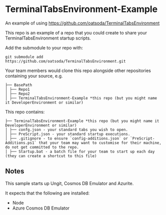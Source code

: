 # TerminalTabsEnvironment-Example

An example of using https://github.com/oatsoda/TerminalTabsEnvironment

This repo is an example of a repo that you could create to share your TerminalTabsEnvironment startup scripts.

Add the submodule to your repo with:

```
git submodule add https://github.com/oatsoda/TerminalTabsEnvironment.git
```

Your team members would clone this repo alongside other repositories containing your source, e.g.

```
├── BasePath
│ ├── Repo1
│ ├── Repo2
│ ├── TerminalTabsEnvironment-Example *this repo (but you might name it DeveloperEnvironment or similar)
```

This repo contains:

```
├── TerminalTabsEnvironment-Example *this repo (but you might name it DeveloperEnvironment or similar)
│ ├── confg.json - your standard tabs you wish to open.
│ ├── PreScript.json - your standard startup executions.
│ ├── .gitignore - to ensure `config-additions.json` or `PreScript-Additions.ps1` that your team may want to customise for their machine, do not get committed to the repo.
│ ├── Startup.bat - a batch file for your team to start up each day (they can create a shortcut to this file)
```

## Notes

This sample starts up Ungit, Cosmos DB Emulator and Azurite.

It expects that the following are installed:

- Node
- Azure Cosmos DB Emulator
